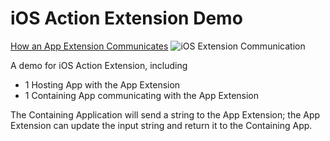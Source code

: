 # iOS Action Extension Demo

[How an App Extension Communicates](https://developer.apple.com/library/archive/documentation/General/Conceptual/ExtensibilityPG/ExtensionOverview.html#//apple_ref/doc/uid/TP40014214-CH2-SW2)
![iOS Extension Communication](https://developer.apple.com/library/archive/documentation/General/Conceptual/ExtensibilityPG/Art/simple_communication_2x.png "iOS Extension Communication")

A demo for iOS Action Extension, including

- 1 Hosting App with the App Extension
- 1 Containing App communicating with the App Extension

The Containing Application will send a string to the App Extension; the App Extension can update the input string and return it to the Containing App.
